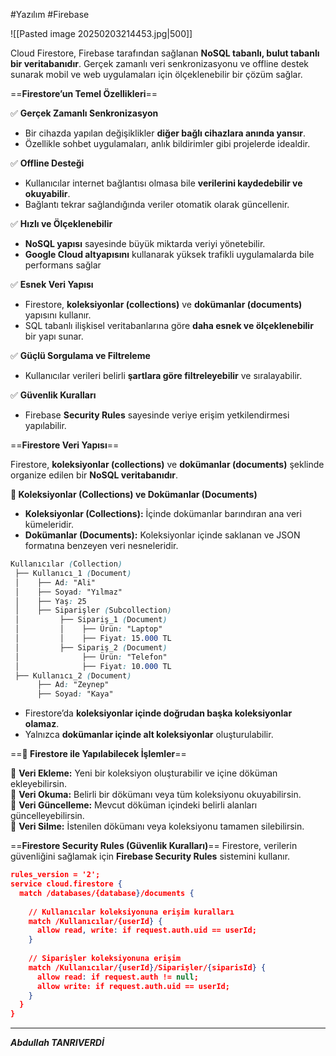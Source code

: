 #Yazılım #Firebase 


![[Pasted image 20250203214453.jpg|500]]


Cloud Firestore, Firebase tarafından sağlanan **NoSQL tabanlı, bulut tabanlı bir veritabanıdır**. Gerçek zamanlı veri senkronizasyonu ve offline destek sunarak mobil ve web uygulamaları için ölçeklenebilir bir çözüm sağlar.


==**Firestore’un Temel Özellikleri**==

✅ **Gerçek Zamanlı Senkronizasyon**

- Bir cihazda yapılan değişiklikler **diğer bağlı cihazlara anında yansır**.
- Özellikle sohbet uygulamaları, anlık bildirimler gibi projelerde idealdir.

✅ **Offline Desteği**

- Kullanıcılar internet bağlantısı olmasa bile **verilerini kaydedebilir ve okuyabilir**.
- Bağlantı tekrar sağlandığında veriler otomatik olarak güncellenir.

✅ **Hızlı ve Ölçeklenebilir**

- **NoSQL yapısı** sayesinde büyük miktarda veriyi yönetebilir.
- **Google Cloud altyapısını** kullanarak yüksek trafikli uygulamalarda bile performans sağlar

✅ **Esnek Veri Yapısı**

- Firestore, **koleksiyonlar (collections)** ve **dokümanlar (documents)** yapısını kullanır.
- SQL tabanlı ilişkisel veritabanlarına göre **daha esnek ve ölçeklenebilir** bir yapı sunar.

✅ **Güçlü Sorgulama ve Filtreleme**

- Kullanıcılar verileri belirli **şartlara göre filtreleyebilir** ve sıralayabilir.

✅ **Güvenlik Kuralları**

- Firebase **Security Rules** sayesinde veriye erişim yetkilendirmesi yapılabilir.


==**Firestore Veri Yapısı**==

Firestore, **koleksiyonlar (collections)** ve **dokümanlar (documents)** şeklinde organize edilen bir **NoSQL veritabanıdır**.


**📌 Koleksiyonlar (Collections) ve Dokümanlar (Documents)**
- **Koleksiyonlar (Collections):** İçinde dokümanlar barındıran ana veri kümeleridir.
- **Dokümanlar (Documents):** Koleksiyonlar içinde saklanan ve JSON formatına benzeyen veri nesneleridir.
```scss
Kullanıcılar (Collection)
 ├── Kullanıcı_1 (Document)
 │    ├── Ad: "Ali"
 │    ├── Soyad: "Yılmaz"
 │    ├── Yaş: 25
 │    ├── Siparişler (Subcollection)
 │         ├── Sipariş_1 (Document)
 │         │    ├── Ürün: "Laptop"
 │         │    ├── Fiyat: 15.000 TL
 │         ├── Sipariş_2 (Document)
 │              ├── Ürün: "Telefon"
 │              ├── Fiyat: 10.000 TL
 ├── Kullanıcı_2 (Document)
      ├── Ad: "Zeynep"
      ├── Soyad: "Kaya"

```
- Firestore’da **koleksiyonlar içinde doğrudan başka koleksiyonlar olamaz**.
- Yalnızca **dokümanlar içinde alt koleksiyonlar** oluşturulabilir.


==**📌 Firestore ile Yapılabilecek İşlemler**==

📍 **Veri Ekleme:** Yeni bir koleksiyon oluşturabilir ve içine döküman ekleyebilirsin.  
📍 **Veri Okuma:** Belirli bir dökümanı veya tüm koleksiyonu okuyabilirsin.  
📍 **Veri Güncelleme:** Mevcut döküman içindeki belirli alanları güncelleyebilirsin.  
📍 **Veri Silme:** İstenilen dökümanı veya koleksiyonu tamamen silebilirsin.



==**Firestore Security Rules (Güvenlik Kuralları)**==
Firestore, verilerin güvenliğini sağlamak için **Firebase Security Rules** sistemini kullanır.
```json
rules_version = '2';
service cloud.firestore {
  match /databases/{database}/documents {
    
    // Kullanıcılar koleksiyonuna erişim kuralları
    match /Kullanıcılar/{userId} {
      allow read, write: if request.auth.uid == userId;
    }
    
    // Siparişler koleksiyonuna erişim
    match /Kullanıcılar/{userId}/Siparişler/{siparisId} {
      allow read: if request.auth != null;
      allow write: if request.auth.uid == userId;
    }
  }
}

```

---


***Abdullah TANRIVERDİ***
